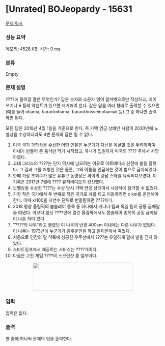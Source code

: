 # [Unrated] BOJeopardy - 15631 

[문제 링크](https://www.acmicpc.net/problem/15631) 

### 성능 요약

메모리: 4528 KB, 시간: 0 ms

### 분류

Empty

### 문제 설명

<p>????에 들어갈 말은 무엇인가? 답은 숫자와 소문자 영어 알파벳으로만 작성하고, 띄어쓰기나 é 등의 악센트가 있으면 제거해야 한다. 같은 답을 여러 형태로 출력할 수 있으면 (예를 들어 obama, barackobama, barackhusseinobamaii 등) 그 중 하나만 출력하면 된다.</p>

<p>모든 답은 2018년 4월 1일을 기준으로 한다. 즉 가택 연금 상태인 사람이 2030년에 노벨상을 수상하더라도 4번 문제의 답은 될 수 없다.</p>

<ol>
	<li>미국 국가 과학상을 수상한 어떤 인물은 누군가가 자신을 독살할 것을 두려워하여 아내가 만들어 준 음식만 먹기 시작했고, 아내가 입원하자 미국의 ???? 주에서 사망하였다.</li>
	<li>고대 그리스의 ????는 단지 역사에 남으려는 이유로 아르테미스 신전에 불을 질렀다. 그 결과 그를 처형한 것은 물론, 그의 이름을 언급하는 것이 법으로 금지되었다.</li>
	<li>한때 가장 조회수가 많은 유튜브 동영상은 싸이의 강남 스타일 뮤직비디오였다. 이 기록은 2017년 7월에 ???? 뮤직비디오가 경신했다.</li>
	<li>노벨상을 수상한 ????는 수상 당시 가택 연금 상태여서 시상식에 참가할 수 없었다.</li>
	<li>가장 작은 국가에서 두 번째로 작은 국가로 차를 타고 이동하려면 x km를 운전해야 한다. 이때 x/100을 자연수 단위로 반올림하면 ????이다.</li>
	<li>2018 평창 올림픽의 봅슬레이 종목 중 하나에서 캐나다 팀과 독일 팀이 공동 금메달을 따냈다. 이보다 앞선 ????년에 열린 올림픽에서도 봅슬레이 종목의 공동 금메달이 나온 적이 있다.</li>
	<li>"????의 나무"라고 불렸던 이 나무의 반경 400km 이내에는 다른 나무가 없었다. 이 나무는 1973년에 누군가가 음주운전을 하고 들이받아서 죽었다.</li>
	<li>처음으로 인간의 달 착륙에 성공한 우주선에서 ????는 유일하게 달에 발을 딛지 않았다.</li>
	<li>스타트링크에서 제공하는 서비스는 ????개이다.</li>
	<li>다음은 고전 게임 ????의 스크린샷 중 일부이다.</li>
</ol>

<p style="text-align: center;"><img alt="" src="https://onlinejudgeimages.s3-ap-northeast-1.amazonaws.com/problem/15631/classic.png" style="width: 326px; height: 90px;"></p>

### 입력 

 <p>입력은 없다.</p>

### 출력 

 <p>한 줄에 하나씩 문제의 답을 출력한다.</p>

